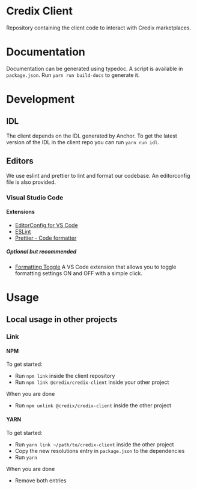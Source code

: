 # Credix Client

Repository containing the client code to interact with Credix marketplaces.

# Documentation

Documentation can be generated using typedoc. A script is available in `package.json`. Run `yarn run build-docs` to generate it.

# Development

## IDL

The client depends on the IDL generated by Anchor. To get the latest version of the IDL in the client repo you can run `yarn run idl`.

## Editors

We use eslint and prettier to lint and format our codebase. An editorconfig file is also provided.

### Visual Studio Code

#### Extensions

- [EditorConfig for VS Code](https://marketplace.visualstudio.com/items?itemName=EditorConfig.EditorConfig)
- [ESLint](https://marketplace.visualstudio.com/items?itemName=dbaeumer.vscode-eslint)
- [Prettier - Code formatter](https://marketplace.visualstudio.com/items?itemName=esbenp.prettier-vscode)

##### Optional but recommended

- [Formatting Toggle](https://marketplace.visualstudio.com/items?itemName=tombonnike.vscode-status-bar-format-toggle) A VS Code extension that allows you to toggle formatting settings ON and OFF with a simple click.

# Usage

## Local usage in other projects

### Link

#### NPM

To get started:

- Run `npm link` inside the client repository
- Run `npm link @credix/credix-client` inside your other project

When you are done

- Run `npm unlink @credix/credix-client` inside the other project

#### YARN

To get started:

- Run `yarn link ~/path/to/credix-client` inside the other project
- Copy the new resolutions entry in `package.json` to the dependencies
- Run `yarn`

When you are done

- Remove both entries
